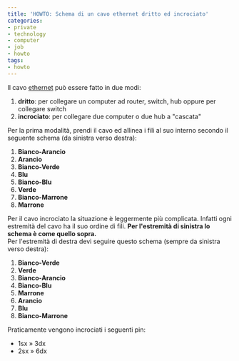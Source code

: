 ```yaml
---
title: 'HOWTO: Schema di un cavo ethernet dritto ed incrociato'
categories:
- private
- technology
- computer
- job
- howto
tags:
- howto
---
```

Il cavo [ethernet](http://it.wikipedia.org/wiki/Ethernet) può essere fatto in
due modi:

  1. **dritto**: per collegare un computer ad router, switch, hub oppure per collegare switch
  2. **incrociato**: per collegare due computer o due hub a "cascata"
  
Per la prima modalità, prendi il cavo ed allinea i fili al suo interno secondo
il seguente schema (da sinistra verso destra):

  1. **Bianco-Arancio**
  2. **Arancio**
  3. **Bianco-Verde**
  4. **Blu**
  5. **Bianco-Blu**
  6. **Verde**
  7. **Bianco-Marrone**
  8. **Marrone**
  

Per il cavo incrociato la situazione è leggermente più complicata. Infatti
ogni estremità del cavo ha il suo ordine di fili. **Per l'estremità di
sinistra lo schema è come quello sopra.**  
Per l'estremità di destra devi seguire questo schema (sempre da sinistra verso
destra):

  1. **Bianco-Verde**
  2. **Verde**
  3. **Bianco-Arancio**
  4. **Bianco-Blu**
  5. **Marrone**
  6. **Arancio**
  7. **Blu**
  8. **Bianco-Marrone**
  
Praticamente vengono incrociati i seguenti pin:

  * 1sx » 3dx
  * 2sx » 6dx